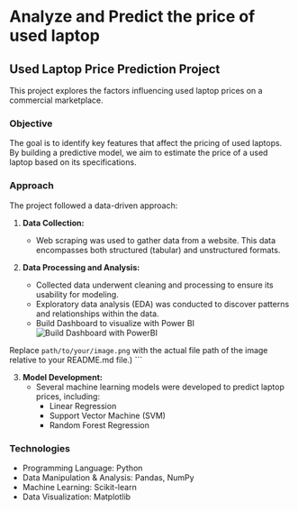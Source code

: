 # Analyze and Predict the price of used laptop

## Used Laptop Price Prediction Project

This project explores the factors influencing used laptop prices on a commercial marketplace.

### Objective

The goal is to identify key features that affect the pricing of used laptops. By building a predictive model, we aim to estimate the price of a used laptop based on its specifications.

### Approach

The project followed a data-driven approach:

1. **Data Collection:**
    * Web scraping was used to gather data from a website. This data encompasses both structured (tabular) and unstructured formats.

2. **Data Processing and Analysis:**
    * Collected data underwent cleaning and processing to ensure its usability for modeling.
    * Exploratory data analysis (EDA) was conducted to discover patterns and relationships within the data.
    * Build Dashboard to visualize with Power BI
   ![Build Dashboard with PowerBI](https://github.com/congthinh2132/Analyze_and_Predict_used_laptop_price/assets/166091317/99b4b49e-4548-4a19-8d36-940e77c8cdb5)

Replace `path/to/your/image.png` with the actual file path of the image relative to your README.md file.)  ```


3. **Model Development:**
    * Several machine learning models were developed to predict laptop prices, including:
        * Linear Regression
        * Support Vector Machine (SVM)
        * Random Forest Regression

### Technologies

* Programming Language: Python
* Data Manipulation & Analysis: Pandas, NumPy
* Machine Learning: Scikit-learn
* Data Visualization: Matplotlib
